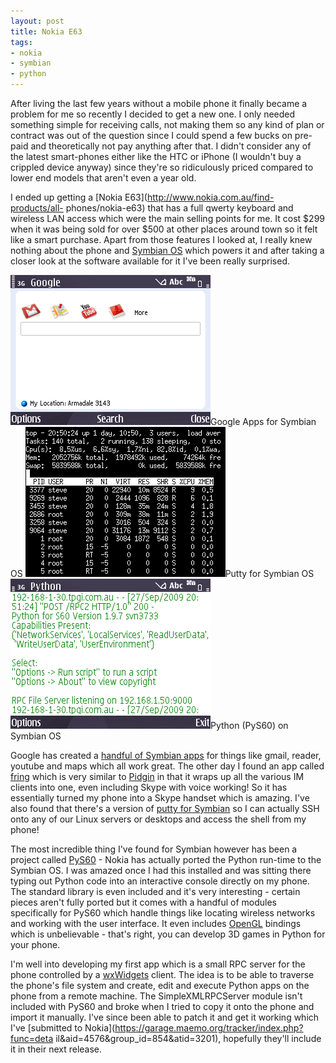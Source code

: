```yaml
---
layout: post
title: Nokia E63
tags:
- nokia
- symbian
- python
---
```

After living the last few years without a mobile phone it finally became a
problem for me so recently I decided to get a new one. I only needed something
simple for receiving calls, not making them so any kind of plan or contract
was out of the question since I could spend a few bucks on pre-paid and
theoretically not pay anything after that. I didn't consider any of the latest
smart-phones either like the HTC or iPhone (I wouldn't buy a crippled device
anyway) since they're so ridiculously priced compared to lower end models that
aren't even a year old.

I ended up getting a [Nokia E63](http://www.nokia.com.au/find-products/all-
phones/nokia-e63) that has a full qwerty keyboard and wireless LAN access
which were the main selling points for me. It cost $299 when it was being sold
for over $500 at other places around town so it felt like a smart purchase.
Apart from those features I looked at, I really knew nothing about the phone
and [Symbian OS](http://symbian.org/) which powers it and after taking a
closer look at the software available for it I've been really surprised.

<div class="side-thumb">
<img src="/static/img/e63-google.png">Google Apps for Symbian OS
<img src="/static/img/e63-putty.png">Putty for Symbian OS
<img src="/static/img/e63-python.png">Python (PyS60) on Symbian OS
</div>

Google has created a [handful of Symbian
apps](http://www.google.com/mobile/products.html#p=default) for things like
gmail, reader, youtube and maps which all work great. The other day I found an
app called [fring](http://www.fring.com) which is very similar to
[Pidgin](http://pidgin.im/) in that it wraps up all the various IM clients
into one, even including Skype with voice working! So it has essentially
turned my phone into a Skype handset which is amazing. I've also found that
there's a version of [putty for Symbian](http://s2putty.sourceforge.net/) so I
can actually SSH onto any of our Linux servers or desktops and access the
shell from my phone!

The most incredible thing I've found for Symbian however has been a project
called [PyS60](https://garage.maemo.org/projects/pys60/) - Nokia has actually
ported the Python run-time to the Symbian OS. I was amazed once I had this
installed and was sitting there typing out Python code into an interactive
console directly on my phone. The standard library is even included and it's
very interesting - certain pieces aren't fully ported but it comes with a
handful of modules specifically for PyS60 which handle things like locating
wireless networks and working with the user interface. It even includes
[OpenGL](http://www.opengl.org/) bindings which is unbelievable - that's
right, you can develop 3D games in Python for your phone.

I'm well into developing my first app which is a small RPC server for the
phone controlled by a [wxWidgets](http://wxwidgets.org/) client. The idea is
to be able to traverse the phone's file system and create, edit and execute
Python apps on the phone from a remote machine. The SimpleXMLRPCServer module
isn't included with PyS60 and broke when I tried to copy it onto the phone and
import it manually. I've since been able to patch it and get it working which
I've [submitted to Nokia](https://garage.maemo.org/tracker/index.php?func=deta
il&aid=4576&group_id=854&atid=3201), hopefully they'll include it in their
next release.
